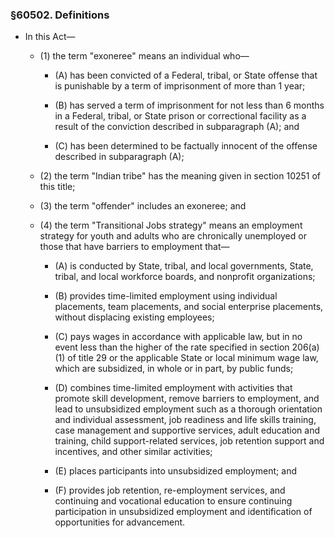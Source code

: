 ### §60502. Definitions
* In this Act—

  * (1) the term "exoneree" means an individual who—

    * (A) has been convicted of a Federal, tribal, or State offense that is punishable by a term of imprisonment of more than 1 year;

    * (B) has served a term of imprisonment for not less than 6 months in a Federal, tribal, or State prison or correctional facility as a result of the conviction described in subparagraph (A); and

    * (C) has been determined to be factually innocent of the offense described in subparagraph (A);


  * (2) the term "Indian tribe" has the meaning given in section 10251 of this title;

  * (3) the term "offender" includes an exoneree; and

  * (4) the term "Transitional Jobs strategy" means an employment strategy for youth and adults who are chronically unemployed or those that have barriers to employment that—

    * (A) is conducted by State, tribal, and local governments, State, tribal, and local workforce boards, and nonprofit organizations;

    * (B) provides time-limited employment using individual placements, team placements, and social enterprise placements, without displacing existing employees;

    * (C) pays wages in accordance with applicable law, but in no event less than the higher of the rate specified in section 206(a)(1) of title 29 or the applicable State or local minimum wage law, which are subsidized, in whole or in part, by public funds;

    * (D) combines time-limited employment with activities that promote skill development, remove barriers to employment, and lead to unsubsidized employment such as a thorough orientation and individual assessment, job readiness and life skills training, case management and supportive services, adult education and training, child support-related services, job retention support and incentives, and other similar activities;

    * (E) places participants into unsubsidized employment; and

    * (F) provides job retention, re-employment services, and continuing and vocational education to ensure continuing participation in unsubsidized employment and identification of opportunities for advancement.